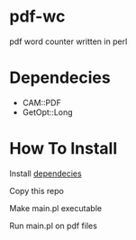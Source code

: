 # pdf-wc
pdf word counter written in perl

# Dependecies
- CAM::PDF
- GetOpt::Long

# How To Install
Install [dependecies](#Dependecies)

Copy this repo

Make main.pl executable

Run main.pl on pdf files
